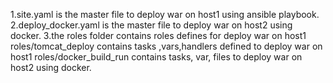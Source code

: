 1.site.yaml is the master file to deploy war on host1 using ansible playbook.
2.deploy_docker.yaml is the master file to deploy war on host2 using docker.
3.the roles folder contains roles defines for  deploy war on host1 
roles/tomcat_deploy contains tasks ,vars,handlers defined to  deploy war on host1 
roles/docker_build_run contains tasks, var, files to deploy war on host2 using docker.
